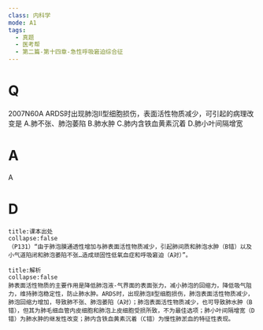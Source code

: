 ```yaml
---
class: 内科学
mode: A1
tags:
  - 真题
  - 医考帮
  - 第二篇-第十四章-急性呼吸窘迫综合征
---
```


# Q
2007N60A ARDS时出现肺泡Ⅱ型细胞损伤，表面活性物质减少，可引起的病理改变是
A.肺不张、肺泡萎陷
B.肺水肿
C.肺内含铁血黄素沉着
D.肺小叶间隔增宽

# A
A
# D
```ad-note
title:课本出处
collapse:false
（P131）“由于肺泡膜通透性增加与肺表面活性物质减少，引起肺间质和肺泡水肿（B错）以及小气道陷闭和肺泡萎陷不张…造成顽固性低氧血症和呼吸窘迫（A对）”。
```

```ad-summary
title:解析
collapse:false
肺表面活性物质的主要作用是降低肺泡液-气界面的表面张力，减小肺泡的回缩力，降低吸气阻力，维持肺泡稳定性，防止肺水肿。ARDS时，出现肺泡Ⅱ型细胞损伤，肺泡表面活性物质减少，肺泡回缩力增加，导致肺不张、肺泡萎陷（A对）；肺泡表面活性物质减少，也可导致肺水肿（B错），但其为肺毛细血管内皮细胞和肺泡上皮细胞受损所致，不为最佳选项；肺小叶间隔增宽（D错）为肺水肿的继发性改变；肺内含铁血黄素沉着（C错）为慢性肺淤血的特征性表现。
```

